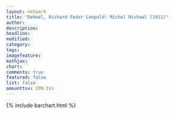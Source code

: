 ```yaml
---
layout: network
title: "Dehmel, Richard Fedor Leopold: Michel Michael (1911)"
author:
description:
headline:
modified:
category:
tags:
imagefeature: 
mathjax: 
chart: 
comments: true
featured: false
list: false
amounttsv: 299.tsv
---
```

{% include barchart.html %}
